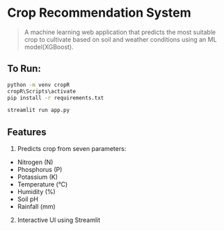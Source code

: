 # Crop Recommendation System
> A machine learning web application that predicts the most suitable crop to cultivate based on soil and weather conditions using an ML model(XGBoost).

## To Run:
```bash
python -m venv cropR
cropR\Scripts\activate 
pip install -r requirements.txt
```
```bash
streamlit run app.py
```
## Features
1. Predicts crop from seven parameters:
- Nitrogen (N)
- Phosphorus (P)
- Potassium (K)
- Temperature (°C)
- Humidity (%)
- Soil pH
- Rainfall (mm)
2. Interactive UI using Streamlit